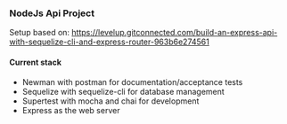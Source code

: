 ### NodeJs Api Project

Setup based on: 
https://levelup.gitconnected.com/build-an-express-api-with-sequelize-cli-and-express-router-963b6e274561
#### Current stack
- Newman with postman for documentation/acceptance tests
- Sequelize with sequelize-cli for database management
- Supertest with mocha and chai for development
- Express as the web server